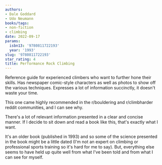 ```yaml
---
authors:
- Dale Goddard
- Udo Neumann
books/tags:
- non-fiction
- climbing
date: 2022-09-17
params:
  isbn13: '9780811722193'
  year: '1993'
slug: '9780811722193'
star_rating: 4
title: Performance Rock Climbing
---
```


Reference guide for experienced climbers who want to further hone their skills. Has newspaper comic-style characters as well as photos to show off the various techniques. Expresses a lot of information succinctly, it doesn't waste your time.

<!--more-->

This one came highly recommended in the r/bouldering and r/climbharder reddit communities, and I can see why.

There's a lot of relevant information presented in a clear and concise manner. If I decide to sit down and read a book like this, that's exactly what I want.

It's an older book (published in 1993) and so some of the science presented in the book might be a little dated (I'm not an expert on climbing or professional sports training so it's hard for me to say). But, everything else seems to have held up quite well from what I've been told and from what I can see for myself.